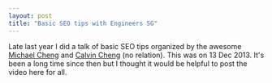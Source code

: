 ```yaml
---
layout: post
title: "Basic SEO tips with Engineers SG"
---
```

Late last year I did a talk of basic SEO tips organized by the awesome [Michael Cheng](http://twitter.com/coderkungfu) and [Calvin Cheng](http://twitter.com/calvinchengx) (no relation). This was on 13 Dec 2013. It's been a long time since then but I thought it would be helpful to post the video here for all.

<object type="application/x-shockwave-flash" style="width:450px; height:366px;" data="http://www.youtube.com/v/w1sWRL51MDc?color2=FBE9EC&amp;rel=0&amp;version=3">
  <param name="movie" value="http://www.youtube.com/v/w1sWRL51MDc?color2=FBE9EC&amp;rel=0&amp;version=3" />
  <param name="allowFullScreen" value="true" />
  <param name="allowscriptaccess" value="always" />
</object>